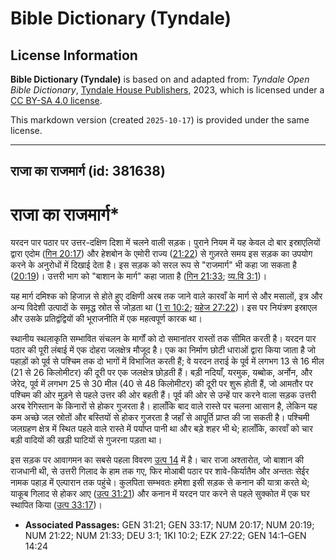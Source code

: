 # Bible Dictionary (Tyndale)

## License Information

**Bible Dictionary (Tyndale)** is based on and adapted from: _Tyndale Open Bible Dictionary_, [Tyndale House Publishers](https://tyndaleopenresources.com/), 2023, which is licensed under a [CC BY-SA 4.0 license](https://creativecommons.org/licenses/by-sa/4.0/legalcode.en).

This markdown version (created `2025-10-17`) is provided under the same license.



--------------------------------

## राजा का राजमार्ग (id: 381638)

राजा का राजमार्ग\*
==================

यरदन पार पठार पर उत्तर\-दक्षिण दिशा में चलने वाली सड़क। पुराने नियम में यह केवल दो बार इस्राएलियों द्वारा एदोम ([गिन 20:17](https://ref.ly/Num20:17)) और हेशबोन के एमोरी राज्य ([21:22](https://ref.ly/Num21:22)) से गुज़रते समय इस सड़क का उपयोग करने के अनुरोधों में दिखाई देता है। इस सड़क को सरल रूप से "राजमार्ग" भी कहा जा सकता है ([20:19](https://ref.ly/Num20:19))। उत्तरी भाग को "बाशान के मार्ग" कहा जाता है ([गिन 21:33](https://ref.ly/Num21:33); [व्य.वि 3:1](https://ref.ly/Deut3:1))।

यह मार्ग दमिश्क को हिजाज़ से होते हुए दक्षिणी अरब तक जाने वाले कारवाँ के मार्ग से और मसालों, इत्र और अन्य विदेशी उत्पादों के समृद्ध स्रोत से जोड़ता था ([1 रा 10:2](https://ref.ly/1Kgs10:2); [यहेज 27:22](https://ref.ly/Ezek27:22))। इस पर नियंत्रण इस्राएल और उसके प्रतिद्वंद्वियों की भूराजनीति में एक महत्वपूर्ण कारक था।

स्थानीय स्थलाकृति सम्भावित संचलन के मार्गों को दो समानांतर रास्तों तक सीमित करती है। यरदन पार पठार की पूरी लंबाई में एक दोहरा जलक्षेत्र मौजूद है। एक का निर्माण छोटी धाराओं द्वारा किया जाता है जो पहाड़ों को पूर्व से पश्चिम तक दो भागों में विभाजित करती हैं; वे यरदन तराई के पूर्व में लगभग 13 से 16 मील (21 से 26 किलोमीटर) की दूरी पर एक जलक्षेत्र छोड़ती हैं। बड़ी नदियाँ, यरमुक, यब्बोक, अर्नोन, और जेरेद, पूर्व में लगभग 25 से 30 मील (40 से 48 किलोमीटर) की दूरी पर शुरू होती हैं, जो आमतौर पर पश्चिम की ओर मुड़ने से पहले उत्तर की ओर बहती हैं। पूर्व की ओर से उन्हें पार करने वाला सड़क उत्तरी अरब रेगिस्तान के किनारों से होकर गुजरता है। हालाँकि बाद वाले रास्ते पर चलना आसान है, लेकिन यह कम अच्छे जल स्रोतों और बस्तियों से होकर गुजरता है जहाँ से आपूर्ति प्राप्त की जा सकती है। पश्चिमी जलग्रहण क्षेत्र में स्थित पहले वाले रास्ते में पर्याप्त पानी था और बड़े शहर भी थे; हालाँकि, कारवाँ को चार बड़ी वादियों की खड़ी घाटियों से गुजरना पड़ता था।

इस सड़क पर आवागमन का सबसे पहला विवरण [उत्प 14](https://ref.ly/Gen14:1-Gen14:24) में है। चार राजा अश्तारोत, जो बाशान की राजधानी थी, से उत्तरी गिलाद के हाम तक गए, फिर मोआबी पठार पर शावे\-किर्यातैम और अन्ततः सेईर नामक पहाड़ में एल्पारान तक पहुंचे। कुलपिता सम्भवतः हमेशा इसी सड़क से कनान की यात्रा करते थे; याकूब गिलाद से होकर आए ([उत्प 31:21](https://ref.ly/Gen31:21)) और कनान में यरदन पार करने से पहले सुक्कोत में एक घर स्थापित किया ([उत्प 33:17](https://ref.ly/Gen33:17))।

* **Associated Passages:** GEN 31:21; GEN 33:17; NUM 20:17; NUM 20:19; NUM 21:22; NUM 21:33; DEU 3:1; 1KI 10:2; EZK 27:22; GEN 14:1–GEN 14:24


